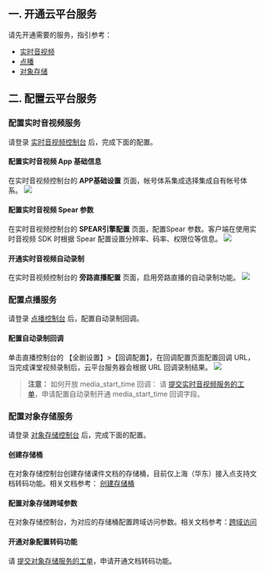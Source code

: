 ## 一. 开通云平台服务

请先开通需要的服务，指引参考：
- [实时音视频](http://tce.fsphere.cn/product/trtc)
- [点播](http://tce.fsphere.cn/document/product/266/8757)
- [对象存储](http://tce.fsphere.cn/product/cos/getting-started)

## 二. 配置云平台服务
###  配置实时音视频服务
请登录 [实时音视频控制台](http://console.tce.fsphere.cn/ilvb?show=1) 后，完成下面的配置。
#### 配置实时音视频 App 基础信息
在实时音视频控制台的 **APP基础设置** 页面，帐号体系集成选择集成自有帐号体系。
![](http://imgcache.tce.fsphere.cn/static/main.qcloudimg.com/raw/4fd5152b04c86fad42c926dbfb1baa6f.png)

####  配置实时音视频 Spear 参数
在实时音视频控制台的 **SPEAR引擎配置** 页面，配置Spear 参数。客户端在使用实时音视频 SDK 时根据 Spear 配置设置分辨率、码率、权限位等信息。
![](http://imgcache.tce.fsphere.cn/static/main.qcloudimg.com/raw/f0dba39e36a19b27dfbcbd876db8205b.png)    

####  开通实时音视频自动录制
在实时音视频控制台的 **旁路直播配置** 页面，启用旁路直播的自动录制功能。
![](http://imgcache.tce.fsphere.cn/static/main.qcloudimg.com/raw/3ef089bfb13724d92c5aae73e1ed2632.png)
### 配置点播服务
请登录 [点播控制台](http://console.tce.fsphere.cn/video) 后，配置自动录制回调。
####  配置自动录制回调
单击直播控制台的 【全剧设置】>【回调配置】，在回调配置页面配置回调 URL，当完成课堂视频录制后，云平台服务器会根据 URL 回调录制结果。
![](http://imgcache.tce.fsphere.cn/static/main.qcloudimg.com/raw/cab7d959ce9bfe40ec71a07047043ed4.png)
> **注意：**
> 如何开放 media_start_time 回调：
> 请 [提交实时音视频服务的工单](http://console.tce.fsphere.cn/workorder/category/create?level1_id=29&level2_id=37&source=0)，申请配置自动录制开通 media_start_time 回调字段。

### 配置对象存储服务
请登录 [对象存储控制台](http://console.tce.fsphere.cn/cos5) 后，完成下面的配置。
####  创建存储桶
在对象存储控制台创建存储课件文档的存储桶，目前仅上海（华东）接入点支持文档转码功能。相关文档参考： [创建存储桶](http://tce.fsphere.cn/document/product/436/6232)

####  配置对象存储跨域参数
在对象存储控制台，为对应的存储桶配置跨域访问参数。相关文档参考：[跨域访问](http://tce.fsphere.cn/document/product/436/13318)

####  开通对象配置转码功能
请 [提交对象存储服务的工单](http://console.tce.fsphere.cn/workorder/category/create?level1_id=83&level2_id=84&source=0)，申请开通文档转码功能。
